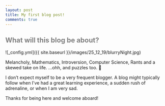 ```yaml
---
layout: post
title: My first blog post!
comments: true
---
```


<h2 style="color:grey;"> What will this blog be about? </h2>

![_config.yml]({{ site.baseurl }}/images/25_12_19/blurryNight.jpg)

Melancholy, Mathematics, Introversion, Computer Science, Rants and a skewed take on life. …ohh, and puzzles too. 🙂

I don’t expect myself to be a very frequent blogger. A blog might typically follow when I’ve had a great learning experience, a sudden rush of adrenaline, or when I am very sad.

Thanks for being here and welcome aboard!